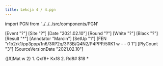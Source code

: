 ```yaml
---
title: Lekcja 4 / 4.pgn
---
```


import PGN from '../../../src/components/PGN'

<PGN>
﻿[Event "?"]
[Site "?"]
[Date "2021.02.10"]
[Round "?"]
[White "?"]
[Black "?"]
[Result "*"]
[Annotator "Marcin"]
[SetUp "1"]
[FEN "r1b2rk1/pp3ppp/1n6/3RP2q/3P3B/Q4N2/P4PPP/5RK1 w - - 0 1"]
[PlyCount "3"]
[SourceVersionDate "2021.02.10"]

 {[#]Mat w 2} 1. Qxf8+ Kxf8 2. Rd8# $18 *


</PGN>
